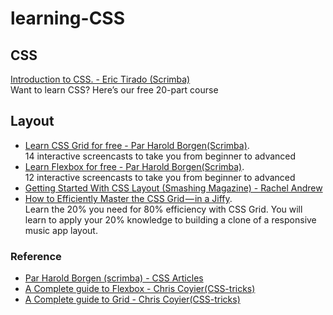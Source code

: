 # learning-CSS

## CSS
[Introduction to CSS. - Eric Tirado (Scrimba) ](https://scrimba.com/g/gintrotocss) <br/>Want to learn CSS? Here’s our free 20-part course


## Layout
* [Learn CSS Grid for free - Par Harold Borgen(Scrimba)](https://scrimba.com/g/gR8PTE). <br/>14 interactive screencasts to take you from beginner to advanced
* [Learn Flexbox for free - Par Harold Borgen(Scrimba)](https://scrimba.com/g/gflexbox). <br/>12 interactive screencasts to take you from beginner to advanced
* [Getting Started With CSS Layout (Smashing Magazine) - Rachel Andrew](https://www.smashingmagazine.com/2018/05/guide-css-layout/) 
* [How to Efficiently Master the CSS Grid — in a Jiffy](https://medium.com/flexbox-and-grids/how-to-efficiently-master-the-css-grid-in-a-jiffy-585d0c213577). <br/>Learn the 20% you need for 80% efficiency with CSS Grid.
You will learn to apply your 20% knowledge to building a clone of a responsive music app layout.

### Reference
* [Par Harold Borgen (scrimba) - CSS Articles](https://medium.com/@perborgen)
* [A Complete guide to Flexbox - Chris Coyier(CSS-tricks)](https://css-tricks.com/snippets/css/a-guide-to-flexbox/)
* [A Complete guide to Grid - Chris Coyier(CSS-tricks)](https://css-tricks.com/snippets/css/complete-guide-grid/)
